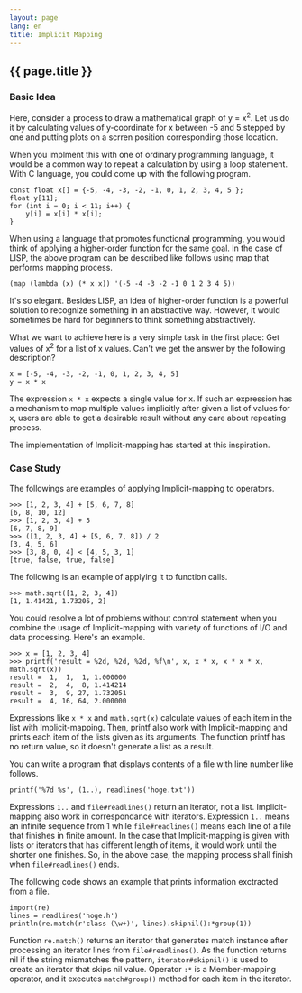 ```yaml
---
layout: page
lang: en
title: Implicit Mapping
---
```


{{ page.title }}
----------------

### Basic Idea

Here, consider a process to draw a mathematical graph of y = x<sup>2</sup>.
Let us do it by calculating values of y-coordinate for x between -5 and 5 stepped by one
and putting plots on a scrren position corresponding those location.

When you implment this with one of ordinary programming language,
it would be a common way to repeat a calculation by using a loop statement.
With C language, you could come up with the following program.

    const float x[] = {-5, -4, -3, -2, -1, 0, 1, 2, 3, 4, 5 };
    float y[11];
    for (int i = 0; i < 11; i++) {
        y[i] = x[i] * x[i];
    }

When using a language that promotes functional programming,
you would think of applying a higher-order function for the same goal.
In the case of LISP, the above program can be described like follows using map that
performs mapping process.

    (map (lambda (x) (* x x)) '(-5 -4 -3 -2 -1 0 1 2 3 4 5))

It's so elegant. Besides LISP, an idea of higher-order function is a powerful solution
to recognize something in an abstractive way.
However, it would sometimes be hard for beginners to think something abstractively.

What we want to achieve here is a very simple task in the first place:
Get values of x<sup>2</sup> for a list of x values.
Can't we get the answer by the following description?

    x = [-5, -4, -3, -2, -1, 0, 1, 2, 3, 4, 5]
    y = x * x

The expression `x * x` expects a single value for x.
If such an expression has a mechanism to map multiple values implicitly after given
a list of values for x, users are able to get a desirable result without
any care about repeating process.

The implementation of Implicit-mapping has started at this inspiration.

### Case Study

The followings are examples of applying Implicit-mapping to operators.

    >>> [1, 2, 3, 4] + [5, 6, 7, 8]
    [6, 8, 10, 12]
    >>> [1, 2, 3, 4] + 5
    [6, 7, 8, 9]
    >>> ([1, 2, 3, 4] + [5, 6, 7, 8]) / 2
    [3, 4, 5, 6]
    >>> [3, 8, 0, 4] < [4, 5, 3, 1]
    [true, false, true, false]

The following is an example of applying it to function calls.

    >>> math.sqrt([1, 2, 3, 4])
    [1, 1.41421, 1.73205, 2]

You could resolve a lot of problems without control statement
when you combine the usage of Implicit-mapping with variety of functions of
I/O and data processing.
Here's an example.

    >>> x = [1, 2, 3, 4]
    >>> printf('result = %2d, %2d, %2d, %f\n', x, x * x, x * x * x, math.sqrt(x))
    result =  1,  1,  1, 1.000000
    result =  2,  4,  8, 1.414214
    result =  3,  9, 27, 1.732051
    result =  4, 16, 64, 2.000000

Expressions like `x * x` and `math.sqrt(x)` calculate values of each item in the list with Implicit-mapping.
Then, printf also work with Implicit-mapping and prints each item of the lists given as its arguments.
The function printf has no return value, so it doesn't generate a list as a result.

You can write a program that displays contents of a file with line number
like follows.

    printf('%7d %s', (1..), readlines('hoge.txt'))

Expressions `1..` and `file#readlines()` return an iterator, not a list.
Implicit-mapping also work in correspondance with iterators.
Expression `1..` means an infinite sequence from 1 while `file#readlines()`
means each line of a file that finishes in finite amount.
In the case that Implicit-mapping is given with
lists or iterators that has different length of items, it would work until
the shorter one finishes. So, in the above case, the mapping process shall
finish when `file#readlines()` ends.

The following code shows an example that prints information exctracted
from a file.

    import(re)
    lines = readlines('hoge.h')
    println(re.match(r'class (\w+)', lines).skipnil():*group(1))

Function `re.match()` returns an iterator that generates match instance
after processing an iterator lines from `file#readlines()`.
As the function returns nil if the string mismatches the pattern,
`iterator#skipnil()` is used to create an iterator that skips nil value.
Operator `:*` is a Member-mapping operator, and it executes `match#group()` method
for each item in the iterator.
